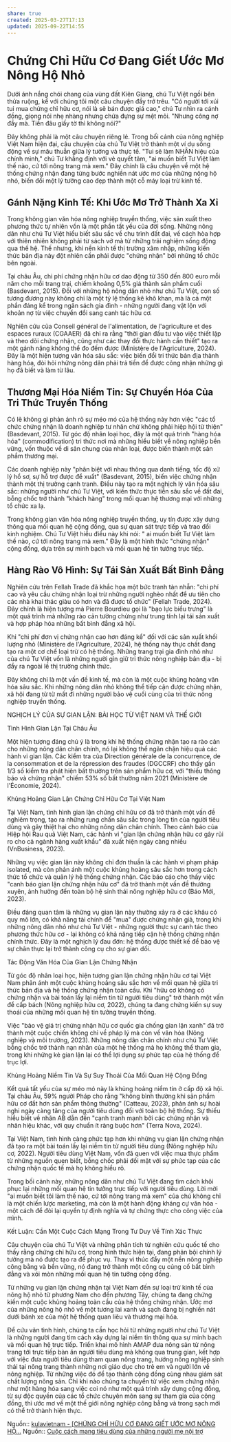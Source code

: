 ```yaml
---
share: true
created: 2025-03-27T17:13
updated: 2025-09-22T14:55
---
```

# Chứng Chỉ Hữu Cơ Đang Giết Ước Mơ Nông Hộ Nhỏ
Dưới ánh nắng chói chang của vùng đất Kiên Giang, chú Tư Việt ngồi bên thửa ruộng, kể với chúng tôi một câu chuyện đầy trớ trêu. "Có người tới xúi tui mua chứng chỉ hữu cơ, nói là sẽ bán được giá cao," chú Tư nhìn ra cánh đồng, giọng nói nhẹ nhàng nhưng chứa đựng sự mệt mỏi. "Nhưng công nợ đầy mà. Tiền đâu giấy tờ thì không nói?"

Đây không phải là một câu chuyện riêng lẻ. Trong bối cảnh của nông nghiệp Việt Nam hiện đại, câu chuyện của chú Tư Việt trở thành một ví dụ sống động về sự mâu thuẫn giữa lý tưởng và thực tế. "Tui sẽ làm NHÂN hiệu của chính mình," chú Tư khẳng định với vẻ quyết tâm, "ai muốn biết Tư Việt làm thế nào, cứ tới nông trang mà xem." Đây chính là câu chuyện về một hệ thống chứng nhận đang từng bước nghiền nát ước mơ của những nông hộ nhỏ, biến đổi một lý tưởng cao đẹp thành một cỗ máy loại trừ kinh tế.

## Gánh Nặng Kinh Tế: Khi Ước Mơ Trở Thành Xa Xỉ

Trong không gian văn hóa nông nghiệp truyền thống, việc sản xuất theo phương thức tự nhiên vốn là một phần tất yếu của đời sống. Những nông dân như chú Tư Việt hiểu biết sâu sắc về chu trình đất đai, về cách hòa hợp với thiên nhiên không phải từ sách vở mà từ những trải nghiệm sống động qua thế hệ. Thế nhưng, khi nền kinh tế thị trường xâm nhập, những kiến thức bản địa này đột nhiên cần phải được "chứng nhận" bởi những tổ chức bên ngoài.

Tại châu Âu, chi phí chứng nhận hữu cơ dao động từ 350 đến 800 euro mỗi năm cho mỗi trang trại, chiếm khoảng 0,5% giá thành sản phẩm cuối (Basdevant, 2015). Đối với những hộ nông dân nhỏ như chú Tư Việt, con số tương đương này không chỉ là một tỷ lệ thống kê khô khan, mà là cả một phần đáng kể trong ngân sách gia đình - những người đang vật lộn với khoản nợ từ việc chuyển đổi sang canh tác hữu cơ.

Nghiên cứu của Conseil général de l'alimentation, de l'agriculture et des espaces ruraux (CGAAER) đã chỉ ra rằng "thời gian đầu tư vào việc thiết lập và theo dõi chứng nhận, cũng như các thay đổi thực hành cần thiết" tạo ra một gánh nặng không thể đo đếm được (Ministère de l'Agriculture, 2024). Đây là một hiện tượng văn hóa sâu sắc: việc biến đổi tri thức bản địa thành hàng hóa, đòi hỏi những nông dân phải trả tiền để được công nhận những gì họ đã biết và làm từ lâu.

## Thương Mại Hóa Niềm Tin: Sự Chuyển Hóa Của Tri Thức Truyền Thống
Có lẽ không gì phản ánh rõ sự méo mó của hệ thống này hơn việc "các tổ chức chứng nhận là doanh nghiệp tư nhân chứ không phải hiệp hội từ thiện" (Basdevant, 2015). Từ góc độ nhân loại học, đây là một quá trình "hàng hóa hóa" (commodification) tri thức nơi mà những hiểu biết về nông nghiệp bền vững, vốn thuộc về di sản chung của nhân loại, được biến thành một sản phẩm thương mại.

Các doanh nghiệp này "phân biệt với nhau thông qua danh tiếng, tốc độ xử lý hồ sơ, sự hỗ trợ được đề xuất" (Basdevant, 2015), biến việc chứng nhận thành một thị trường cạnh tranh. Điều này tạo ra một nghịch lý văn hóa sâu sắc: những người như chú Tư Việt, với kiến thức thực tiễn sâu sắc về đất đai, bỗng chốc trở thành "khách hàng" trong mối quan hệ thương mại với những tổ chức xa lạ.

Trong không gian văn hóa nông nghiệp truyền thống, uy tín được xây dựng thông qua mối quan hệ cộng đồng, qua sự quan sát trực tiếp và trao đổi kinh nghiệm. Chú Tư Việt hiểu điều này khi nói: " ai muốn biết Tư Việt làm thế nào, cứ tới nông trang mà xem." Đây là một hình thức "chứng nhận" cộng đồng, dựa trên sự minh bạch và mối quan hệ tin tưởng trực tiếp.

## Hàng Rào Vô Hình: Sự Tái Sản Xuất Bất Bình Đẳng

Nghiên cứu trên Fellah Trade đã khắc họa một bức tranh tàn nhẫn: "chi phí cao và yêu cầu chứng nhận loại trừ những người nghèo nhất để ưu tiên cho các nhà khai thác giàu có hơn và đã được tổ chức" (Fellah Trade, 2024). Đây chính là hiện tượng mà Pierre Bourdieu gọi là "bạo lực biểu trưng" là một quá trình mà những rào cản tưởng chừng như trung tính lại tái sản xuất và hợp pháp hóa những bất bình đẳng xã hội.

Khi "chi phí đơn vị chứng nhận cao hơn đáng kể" đối với các sản xuất khối lượng nhỏ (Ministère de l'Agriculture, 2024), hệ thống này thực chất đang tạo ra một cơ chế loại trừ có hệ thống. Những trang trại gia đình nhỏ như của chú Tư Việt vốn là những người gìn giữ tri thức nông nghiệp bản địa - bị đẩy ra ngoài lề thị trường chính thức.

Đây không chỉ là một vấn đề kinh tế, mà còn là một cuộc khủng hoảng văn hóa sâu sắc. Khi những nông dân nhỏ không thể tiếp cận được chứng nhận, xã hội đang từ từ mất đi những người bảo vệ cuối cùng của tri thức nông nghiệp truyền thống.

NGHỊCH LÝ CỦA SỰ GIAN LẬN: BÀI HỌC TỪ VIỆT NAM VÀ THẾ GIỚI

Tình Hình Gian Lận Tại Châu Âu

Một hiện tượng đáng chú ý là trong khi hệ thống chứng nhận tạo ra rào cản cho những nông dân chân chính, nó lại không thể ngăn chặn hiệu quả các hành vi gian lận. Các kiểm tra của Direction générale de la concurrence, de la consommation et de la répression des fraudes (DGCCRF) cho thấy gần 1/3 số kiểm tra phát hiện bất thường trên sản phẩm hữu cơ, với "thiếu thông báo và chứng nhận" chiếm 53% số bất thường năm 2021 (Ministère de l'Économie, 2024).

Khủng Hoảng Gian Lận Chứng Chỉ Hữu Cơ Tại Việt Nam

Tại Việt Nam, tình hình gian lận chứng chỉ hữu cơ đã trở thành một vấn đề nghiêm trọng, tạo ra những rung chấn sâu sắc trong lòng tin của người tiêu dùng và gây thiệt hại cho những nông dân chân chính. Theo cảnh báo của Hiệp hội Rau quả Việt Nam, các hành vi "gian lận chứng nhận hữu cơ gây rủi ro cho cả ngành hàng xuất khẩu" đã xuất hiện ngày càng nhiều (VnBusiness, 2023).

Những vụ việc gian lận này không chỉ đơn thuần là các hành vi phạm pháp isolated, mà còn phản ánh một cuộc khủng hoảng sâu sắc hơn trong cách thức tổ chức và quản lý hệ thống chứng nhận. Các báo cáo cho thấy việc "canh báo gian lận chứng nhận hữu cơ" đã trở thành một vấn đề thường xuyên, ảnh hưởng đến toàn bộ hệ sinh thái nông nghiệp hữu cơ (Báo Mới, 2023).

Điều đáng quan tâm là những vụ gian lận này thường xảy ra ở các khâu có quy mô lớn, có khả năng tài chính để "mua" được chứng nhận giả, trong khi những nông dân nhỏ như chú Tư Việt - những người thực sự canh tác theo phương thức hữu cơ - lại không có khả năng tiếp cận hệ thống chứng nhận chính thức. Đây là một nghịch lý đau đớn: hệ thống được thiết kế để bảo vệ sự chân thực lại trở thành công cụ cho sự gian dối.

Tác Động Văn Hóa Của Gian Lận Chứng Nhận

Từ góc độ nhân loại học, hiện tượng gian lận chứng nhận hữu cơ tại Việt Nam phản ánh một cuộc khủng hoảng sâu sắc hơn về mối quan hệ giữa tri thức bản địa và hệ thống chứng nhận toàn cầu. Khi "hữu cơ không có chứng nhận và bài toán lấy lại niềm tin từ người tiêu dùng" trở thành một vấn đề cấp bách (Nông nghiệp hữu cơ, 2022), chúng ta đang chứng kiến sự suy thoái của những mối quan hệ tin tưởng truyền thống.

Việc "bảo vệ giá trị chứng nhận hữu cơ quốc gia chống gian lận xanh" đã trở thành một cuộc chiến không chỉ về pháp lý mà còn về văn hóa (Nông nghiệp và môi trường, 2023). Những nông dân chân chính như chú Tư Việt bỗng chốc trở thành nạn nhân của một hệ thống mà họ không thể tham gia, trong khi những kẻ gian lận lại có thể lợi dụng sự phức tạp của hệ thống để trục lợi.

Khủng Hoảng Niềm Tin Và Sự Suy Thoái Của Mối Quan Hệ Cộng Đồng

Kết quả tất yếu của sự méo mó này là khủng hoảng niềm tin ở cấp độ xã hội. Tại châu Âu, 59% người Pháp cho rằng "không bình thường khi sản phẩm hữu cơ đắt hơn sản phẩm thông thường" (Catteau, 2023), phản ánh sự hoài nghi ngày càng tăng của người tiêu dùng đối với toàn bộ hệ thống. Sự thiếu hiểu biết về nhãn AB dẫn đến "cạnh tranh mạnh bởi các chứng nhận và nhãn hiệu khác, với quy chuẩn ít ràng buộc hơn" (Terra Nova, 2024).

Tại Việt Nam, tình hình càng phức tạp hơn khi những vụ gian lận chứng nhận đã tạo ra một bài toán lấy lại niềm tin từ người tiêu dùng (Nông nghiệp hữu cơ, 2022). Người tiêu dùng Việt Nam, vốn đã quen với việc mua thực phẩm từ những nguồn quen biết, bỗng chốc phải đối mặt với sự phức tạp của các chứng nhận quốc tế mà họ không hiểu rõ.

Trong bối cảnh này, những nông dân như chú Tư Việt đang tìm cách khôi phục lại những mối quan hệ tin tưởng trực tiếp với người tiêu dùng. Lời mời "ai muốn biết tôi làm thế nào, cứ tới nông trang mà xem" của chú không chỉ là một chiến lược marketing, mà còn là một hành động kháng cự văn hóa - một cách để đòi lại quyền tự định nghĩa và tự chứng thực cho công việc của mình.

Kết Luận: Cần Một Cuộc Cách Mạng Trong Tư Duy Về Tính Xác Thực

Câu chuyện của chú Tư Việt và những phân tích từ nghiên cứu quốc tế cho thấy rằng chứng chỉ hữu cơ, trong hình thức hiện tại, đang phản bội chính lý tưởng mà nó được tạo ra để phục vụ. Thay vì thúc đẩy một nền nông nghiệp công bằng và bền vững, nó đang trở thành một công cụ củng cố bất bình đẳng và xói mòn những mối quan hệ tin tưởng cộng đồng.

Từ những vụ gian lận chứng nhận tại Việt Nam đến sự loại trừ kinh tế của nông hộ nhỏ từ phương Nam cho đến phương Tây, chúng ta đang chứng kiến một cuộc khủng hoảng toàn cầu của hệ thống chứng nhận. Ước mơ của những nông hộ nhỏ về một tương lai xanh và sạch đang bị nghiền nát dưới bánh xe của một hệ thống quan liêu và thương mại hóa.

Để cứu vãn tình hình, chúng ta cần học hỏi từ những người như chú Tư Việt là những người đang tìm cách xây dựng lại niềm tin thông qua sự minh bạch và mối quan hệ trực tiếp. Triển khai mô hình AMAP đưa nông sản từ nông trang tới trực tiếp bàn ăn người tiêu dùng mà không qua trung gian, kết hợp với việc đưa người tiêu dùng tham quan nông trang, hướng nông nghiệp sinh thái tại nông trang thành những nơi giáo dục cho trẻ em và người lớn về nông nghiệp. Từ những việc đó để tạo thành cộng đồng cùng nhau giám sát chất lượng nông sản. Chỉ khi nào chúng ta chuyển từ việc xem chứng nhận như một hàng hóa sang việc coi nó như một quá trình xây dựng cộng đồng, từ sự độc quyền của các tổ chức chuyên môn sang sự tham gia của cộng đồng, thì ước mơ về một thế giới nông nghiệp công bằng và trong sạch mới có thể trở thành hiện thực.


Nguồn:: [kulavietnam - \[CHỨNG CHỈ HỮU CƠ ĐANG GIẾT ƯỚC MƠ NÔNG HỘ...](https://www.facebook.com/kulavietnam/posts/pfbid0gGLEoEVWRKEWHKUSycRCRKeEou51ttK5rFfP6KktHu7x3duQzvY2SQ2obGkXSS79l)
Nguồn:: [Cuộc cách mạng tiêu dùng của những người mẹ nội trợ](https://vcilcommunitymembership.substack.com/p/cuoc-cach-mang-tieu-dung-cua-nhung)